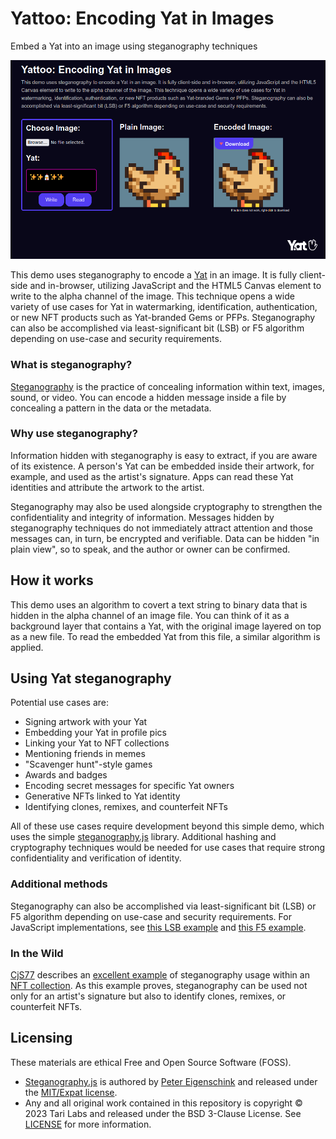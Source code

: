 # Yattoo: Encoding Yat in Images

Embed a Yat into an image using steganography techniques

<img src="img/screenshot.png" width="600" />

This demo uses steganography to encode a [Yat](https://y.at) in an image. It is fully client-side and in-browser, utilizing JavaScript and the HTML5 Canvas element to write to the alpha channel of the image. This technique opens a wide variety of use cases for Yat in watermarking, identification, authentication, or new NFT products such as Yat-branded Gems or PFPs. Steganography can also be accomplished via least-significant bit (LSB) or F5 algorithm depending on use-case and security requirements.

### What is steganography?

[Steganography](https://en.wikipedia.org/wiki/Steganography) is the practice of concealing information within text, images, sound, or video. You can encode a hidden message inside a file by concealing a pattern in the data or the metadata.

### Why use steganography?

Information hidden with steganography is easy to extract, if you are aware of its existence. A person's Yat can be embedded inside their artwork, for example, and used as the artist's signature. Apps can read these Yat identities and attribute the artwork to the artist.

Steganography may also be used alongside cryptography to strengthen the confidentiality and integrity of information. Messages hidden by steganography techniques do not immediately attract attention and those messages can, in turn, be encrypted and verifiable. Data can be hidden "in plain view", so to speak, and the author or owner can be confirmed.

## How it works

This demo uses an algorithm to covert a text string to binary data that is hidden in the alpha channel of an image file. You can think of it as a background layer that contains a Yat, with the original image layered on top as a new file. To read the embedded Yat from this file, a similar algorithm is applied.

## Using Yat steganography

Potential use cases are: 

* Signing artwork with your Yat
* Embedding your Yat in profile pics
* Linking your Yat to NFT collections
* Mentioning friends in memes
* "Scavenger hunt"-style games
* Awards and badges
* Encoding secret messages for specific Yat owners
* Generative NFTs linked to Yat identity
* Identifying clones, remixes, and counterfeit NFTs

All of these use cases require development beyond this simple demo, which uses the simple [steganography.js](https://github.com/petereigenschink/steganography.js/) library. Additional hashing and cryptography techniques would be needed for use cases that require strong confidentiality and verification of identity.

### Additional methods

Steganography can also be accomplished via least-significant bit (LSB) or F5 algorithm depending on use-case and security requirements. For JavaScript implementations, see [this LSB example](https://github.com/thavixt/steganography-js) and [this F5 example](https://github.com/desudesutalk/f5stegojs).

### In the Wild
[CjS77](https://github.com/CjS77) describes an [excellent example](https://github.com/tari-labs/yat-steganography/issues/1) of steganography usage within an [NFT collection](https://opensea.io/collection/seven-5iwat2ntvf). As this example proves, steganography can be used not only for an artist's signature but also to identify clones, remixes, or counterfeit NFTs.

## Licensing

These materials are ethical Free and Open Source Software (FOSS).

* [Steganography.js](https://github.com/petereigenschink/steganography.js/) is authored by [Peter Eigenschink](http://www.peter-eigenschink.at/) and released under the [MIT/Expat license](https://spdx.org/licenses/MIT.html).
* Any and all original work contained in this repository is copyright &copy; 2023 Tari Labs and released under the BSD 3-Clause License. See [LICENSE](LICENSE) for more information.


